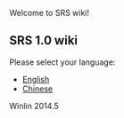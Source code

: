 Welcome to SRS wiki!

## SRS 1.0 wiki

Please select your language:
* [English](https://github.com/winlinvip/simple-rtmp-server/wiki/ENHome_v1)
* [Chinese](https://github.com/winlinvip/simple-rtmp-server/wiki/CNHome)

Winlin 2014.5